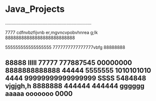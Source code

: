 # Java_Projects
.....................................................................

7777
cdfnvbzfijvnb er,mgvncvpobvhnrea g;lk
88888888888888888888888888

555555555555555555
7777777777777777vbfg
88888888

88888
lllll
77777
777887545
00000000
8888888888888
44444
5555555
1010101010
4444
99999999999999999
SSSS
5484848
vjgjgh,h
8888888
444444
444444
gggggg
aaaaa
ooooooo
0000
----------------------
